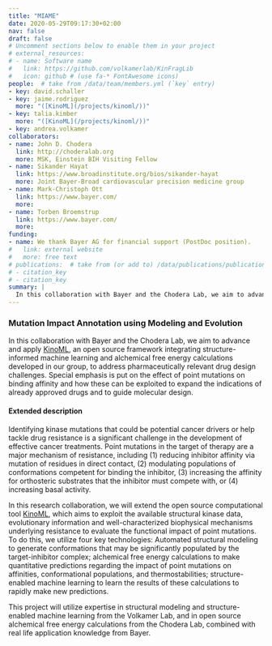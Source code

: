 ```yaml
---
title: "MIAME"
date: 2020-05-29T09:17:30+02:00
nav: false
draft: false
# Uncomment sections below to enable them in your project
# external_resources:
# - name: Software name
#   link: https://github.com/volkamerlab/KinFragLib
#   icon: github # (use fa-* FontAwesome icons)
people:  # take from /data/team/members.yml (`key` entry)
- key: david.schaller
- key: jaime.rodriguez
  more: "([KinoML](/projects/kinoml/))"
- key: talia.kimber
  more: "([KinoML](/projects/kinoml/))"
- key: andrea.volkamer
collaborators:
- name: John D. Chodera
  link: http://choderalab.org
  more: MSK, Einstein BIH Visiting Fellow
- name: Sikander Hayat
  link: https://www.broadinstitute.org/bios/sikander-hayat
  more: Joint Bayer-Broad cardiovascular precision medicine group
- name: Mark-Christoph Ott
  link: https://www.bayer.com/
  more:
- name: Torben Broemstrup
  link: https://www.bayer.com/
  more:
funding:
- name: We thank Bayer AG for financial support (PostDoc position).
#   link: external website
#   more: free text
# publications:  # take from (or add to) /data/publications/publications.yml
# - citation_key
# - citation_key
summary: |
  In this collaboration with Bayer and the Chodera Lab, we aim to advance and apply [KinoML](/projects/kinoml/) to address pharmaceutically relevant drug design challenges. Special emphasis is put on the effect of point mutations on binding affinity and how these can be exploited to expand the indications of already approved drugs and to guide molecular design.
---
```


### Mutation Impact Annotation using Modeling and Evolution

In this collaboration with Bayer and the Chodera Lab, we aim to advance and apply [KinoML](/projects/kinoml/), an open source framework integrating structure-informed machine learning and alchemical free energy calculations developed in our group, to address pharmaceutically relevant drug design challenges. Special emphasis is put on the effect of point mutations on binding affinity and how these can be exploited to expand the indications of already approved drugs and to guide molecular design.

#### Extended description

Identifying kinase mutations that could be potential cancer drivers or help tackle drug resistance is a significant challenge in the development of effective cancer treatments. Point mutations in the target of therapy are a major mechanism of resistance, including (1) reducing inhibitor affinity via mutation of residues in direct contact, (2) modulating populations of conformations competent for binding the inhibitor, (3) increasing the affinity for orthosteric substrates that the inhibitor must compete with, or (4) increasing basal activity.

In this research collaboration, we will extend the open source computational tool [KinoML](/projects/kinoml/), which aims to exploit the available structural kinase data, evolutionary information and well-characterized biophysical mechanisms underlying resistance to evaluate the functional impact of point mutations. To do this, we utilize four key technologies: Automated structural modeling to generate conformations that may be significantly populated by the target-inhibitor complex; alchemical free energy calculations to make quantitative predictions regarding the impact of point mutations on affinities, conformational populations, and thermostabilities; structure-enabled machine learning to learn the results of these calculations to rapidly make new predictions.

This project will utilize expertise in structural modeling and structure-enabled machine learning from the Volkamer Lab, and in open source alchemical free energy calculations from the Chodera Lab, combined with real life application knowledge from Bayer.

